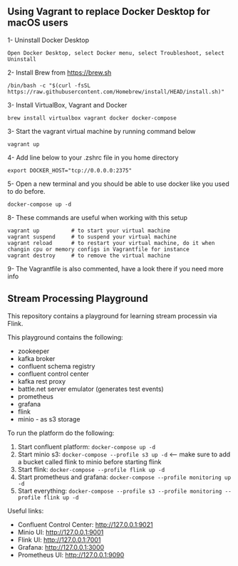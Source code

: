 ## Using Vagrant to replace Docker Desktop for macOS users

1- Uninstall Docker Desktop

    Open Docker Desktop, select Docker menu, select Troubleshoot, select Uninstall

2- Install Brew from https://brew.sh

    /bin/bash -c "$(curl -fsSL https://raw.githubusercontent.com/Homebrew/install/HEAD/install.sh)"


3- Install VirtualBox, Vagrant and Docker

    brew install virtualbox vagrant docker docker-compose

3- Start the vagrant virtual machine by running command below

    vagrant up

4- Add line below to your .zshrc file in you home directory

    export DOCKER_HOST="tcp://0.0.0.0:2375"

5- Open a new terminal and you should be able to use docker like you used to do before.

    docker-compose up -d

8- These commands are useful when working with this setup

    vagrant up          # to start your virtual machine
    vagrant suspend     # to suspend your virtual machine
    vagrant reload      # to restart your virtual machine, do it when changin cpu or memory configs in Vagrantfile for instance
    vagrant destroy     # to remove the virtual machine

9- The Vagrantfile is also commented, have a look there if you need more info


## Stream Processing Playground

This repository contains a playground for learning stream processin via Flink.

This playground contains the following:
- zookeeper
- kafka broker
- confluent schema registry
- confluent control center
- kafka rest proxy
- battle.net server emulator (generates test events)
- prometheus
- grafana
- flink
- minio - as s3 storage

To run the platform do the following:
1. Start confluent platform: `docker-compose up -d`
1. Start minio s3: `docker-compose --profile s3 up -d` <-- make sure to add a bucket called flink to minio before starting flink
1. Start flink: `docker-compose --profile flink up -d`
1. Start prometheus and grafana: `docker-compose --profile monitoring up -d`
1. Start everything: `docker-compose --profile s3 --profile monitoring --profile flink up -d`

Useful links:
- Confluent Control Center: http://127.0.0.1:9021
- Minio UI: http://127.0.0.1:9001
- Flink UI: http://127.0.0.1:7001
- Grafana: http://127.0.0.1:3000
- Prometheus UI: http://127.0.0.1:9090
